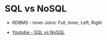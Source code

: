 # SQL vs NoSQL

* RDBMS - Inner Joins: Full, Inner, Left, Right

* [Youtube - SQL vs NoSQL](https://www.youtube.com/watch?v=ruz-vK8IesE)

